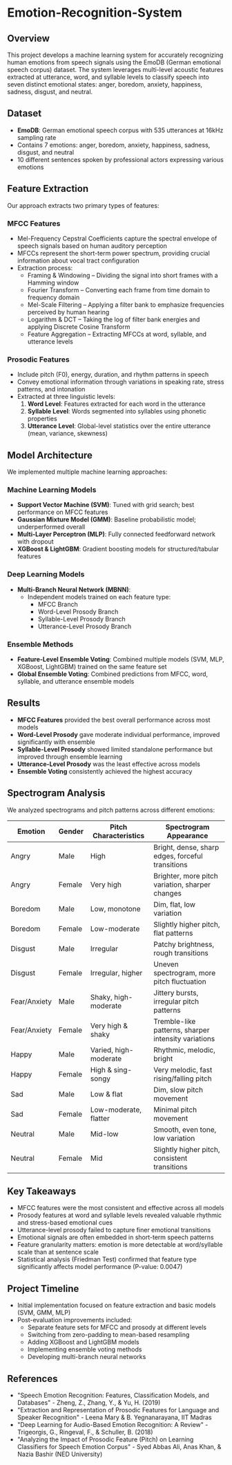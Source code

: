 # Emotion-Recognition-System

## Overview
This project develops a machine learning system for accurately recognizing human emotions from speech signals using the EmoDB (German emotional speech corpus) dataset. The system leverages multi-level acoustic features extracted at utterance, word, and syllable levels to classify speech into seven distinct emotional states: anger, boredom, anxiety, happiness, sadness, disgust, and neutral.

## Dataset
- **EmoDB**: German emotional speech corpus with 535 utterances at 16kHz sampling rate
- Contains 7 emotions: anger, boredom, anxiety, happiness, sadness, disgust, and neutral
- 10 different sentences spoken by professional actors expressing various emotions

## Feature Extraction
Our approach extracts two primary types of features:

### MFCC Features
- Mel-Frequency Cepstral Coefficients capture the spectral envelope of speech signals based on human auditory perception
- MFCCs represent the short-term power spectrum, providing crucial information about vocal tract configuration
- Extraction process:
  - Framing & Windowing – Dividing the signal into short frames with a Hamming window
  - Fourier Transform – Converting each frame from time domain to frequency domain
  - Mel-Scale Filtering – Applying a filter bank to emphasize frequencies perceived by human hearing
  - Logarithm & DCT – Taking the log of filter bank energies and applying Discrete Cosine Transform
  - Feature Aggregation – Extracting MFCCs at word, syllable, and utterance levels

### Prosodic Features
- Include pitch (F0), energy, duration, and rhythm patterns in speech
- Convey emotional information through variations in speaking rate, stress patterns, and intonation
- Extracted at three linguistic levels:
  1. **Word Level**: Features extracted for each word in the utterance
  2. **Syllable Level**: Words segmented into syllables using phonetic properties
  3. **Utterance Level**: Global-level statistics over the entire utterance (mean, variance, skewness)

## Model Architecture
We implemented multiple machine learning approaches:

### Machine Learning Models
- **Support Vector Machine (SVM)**: Tuned with grid search; best performance on MFCC features
- **Gaussian Mixture Model (GMM)**: Baseline probabilistic model; underperformed overall
- **Multi-Layer Perceptron (MLP)**: Fully connected feedforward network with dropout
- **XGBoost & LightGBM**: Gradient boosting models for structured/tabular features

### Deep Learning Models
- **Multi-Branch Neural Network (MBNN)**:
  - Independent models trained on each feature type:
    - MFCC Branch
    - Word-Level Prosody Branch
    - Syllable-Level Prosody Branch
    - Utterance-Level Prosody Branch

### Ensemble Methods
- **Feature-Level Ensemble Voting**: Combined multiple models (SVM, MLP, XGBoost, LightGBM) trained on the same feature set
- **Global Ensemble Voting**: Combined predictions from MFCC, word, syllable, and utterance ensemble models

## Results
- **MFCC Features** provided the best overall performance across most models
- **Word-Level Prosody** gave moderate individual performance, improved significantly with ensemble
- **Syllable-Level Prosody** showed limited standalone performance but improved through ensemble learning
- **Utterance-Level Prosody** was the least effective across models
- **Ensemble Voting** consistently achieved the highest accuracy

## Spectrogram Analysis
We analyzed spectrograms and pitch patterns across different emotions:

| Emotion | Gender | Pitch Characteristics | Spectrogram Appearance |
|---------|--------|----------------------|------------------------|
| Angry | Male | High | Bright, dense, sharp edges, forceful transitions |
| Angry | Female | Very high | Brighter, more pitch variation, sharper changes |
| Boredom | Male | Low, monotone | Dim, flat, low variation |
| Boredom | Female | Low-moderate | Slightly higher pitch, flat patterns |
| Disgust | Male | Irregular | Patchy brightness, rough transitions |
| Disgust | Female | Irregular, higher | Uneven spectrogram, more pitch fluctuation |
| Fear/Anxiety | Male | Shaky, high-moderate | Jittery bursts, irregular pitch patterns |
| Fear/Anxiety | Female | Very high & shaky | Tremble-like patterns, sharper intensity variations |
| Happy | Male | Varied, high-moderate | Rhythmic, melodic, bright |
| Happy | Female | High & sing-songy | Very melodic, fast rising/falling pitch |
| Sad | Male | Low & flat | Dim, slow pitch movement |
| Sad | Female | Low-moderate, flatter | Minimal pitch movement |
| Neutral | Male | Mid-low | Smooth, even tone, low variation |
| Neutral | Female | Mid | Slightly higher pitch, consistent transitions |

## Key Takeaways
- MFCC features were the most consistent and effective across all models
- Prosody features at word and syllable levels revealed valuable rhythmic and stress-based emotional cues
- Utterance-level prosody failed to capture finer emotional transitions
- Emotional signals are often embedded in short-term speech patterns
- Feature granularity matters: emotion is more detectable at word/syllable scale than at sentence scale
- Statistical analysis (Friedman Test) confirmed that feature type significantly affects model performance (P-value: 0.0047)

## Project Timeline
- Initial implementation focused on feature extraction and basic models (SVM, GMM, MLP)
- Post-evaluation improvements included:
  - Separate feature sets for MFCC and prosody at different levels
  - Switching from zero-padding to mean-based resampling
  - Adding XGBoost and LightGBM models
  - Implementing ensemble voting methods
  - Developing multi-branch neural networks

## References
- "Speech Emotion Recognition: Features, Classification Models, and Databases" - Zheng, Z., Zhang, Y., & Yu, H. (2019)
- "Extraction and Representation of Prosodic Features for Language and Speaker Recognition" - Leena Mary & B. Yegnanarayana, IIT Madras
- "Deep Learning for Audio-Based Emotion Recognition: A Review" - Trigeorgis, G., Ringeval, F., & Schuller, B. (2018)
- "Analyzing the Impact of Prosodic Feature (Pitch) on Learning Classifiers for Speech Emotion Corpus" - Syed Abbas Ali, Anas Khan, & Nazia Bashir (NED University)


